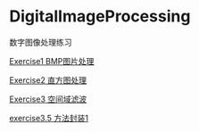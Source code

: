 # DigitalImageProcessing
数字图像处理练习

[Exercise1 BMP图片处理](https://blog.csdn.net/a591243801/article/details/88291495)

[Exercise2 直方图处理](https://blog.csdn.net/a591243801/article/details/88541405)

[Exercise3 空间域滤波](https://dearsummer.github.io/2019/03/21/%E7%A9%BA%E9%97%B4%E5%9F%9F%E6%BB%A4%E6%B3%A2)

[exercise3.5 方法封装1](https://dearsummer.github.io/2019/03/21/Exercise3-5/)
